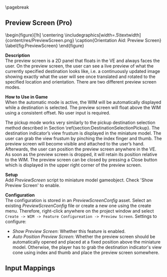 
\pagebreak

## Preview Screen (Pro)

<!-- ![Orientation Aid: Preview Screen](content/res/PreviewScreen.png) -->

\begin{figure}[!h]
    \centering
    \includegraphics[width=.5\textwidth]{content/res/PreviewScreen.png}
    \caption{Orientation Aid: Preview Screen}
    \label{fig:PreviewScreen}
\end{figure}

**Description**  
The preview screen is a 2D panel that floats
in the VE and always faces the user. On the preview screen, the user can see a live preview of what the currently specified destination looks like, i.e. a continuously updated image showing exactly what the user will see once translated and rotated to the specified location and orientation. There are two different preview screen modes.

**How to Use in Game**  
When the automatic mode is active, the WIM will be automatically displayed while a destination is selected. The preview screen will float above the WIM using a consistent offset. No user input is required.

The pickup mode works very similarly to the pickup destination selection method described in Section \ref{section:DestinationSelectionPickup}. The destination indicator’s view frustum is displayed in the miniature model. The user can grab the view frustum by pinching the index finger and thumb. The preview screen will become visible and attached to the user’s hand. Afterwards, the user can position the preview screen anywhere in the VE. As soon as the preview screen is dropped, it will retain its position relative to the WIM. The preview screen can be closed by pressing a Close button which is displayed
in the upper right corner of the preview screen.

**Setup**  
Add *PreviewScreen* script to miniature model gameobject. Check 'Show Preview Screen' to enable.

**Configuration**  
The configuration is stored in an *PreviewScreenConfig* asset. Select an existing *PreviewScreenConfig* file or create a new one using the create menu. Therefore, right-click anywhere on the project window and select `Create -> WIM -> Feature Configureation -> Preview Screen`. Settings to configure:

- *Show Preview Screen*: Whether this feature is enabled.
- *Auto Position Preview Screen*: Whether the preview screen should be automatically opened and placed at a fixed position above the miniature model. Otherwise, the player has to grab the destination indicator's view cone using index and thumb and place the preview screen somewhere.

**Input Mappings**  
 -
